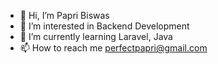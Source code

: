 - 👋 Hi, I’m Papri Biswas
- 👀 I’m interested in Backend Development
- 🌱 I’m currently learning Laravel, Java
- 📫 How to reach me perfectpapri@gmail.com


<!---
PapriBiswas2023/PapriBiswas2023 is a ✨ special ✨ repository because its `README.md` (this file) appears on your GitHub profile.
You can click the Preview link to take a look at your changes.
--->
